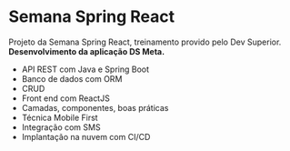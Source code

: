# Semana Spring React
Projeto da Semana Spring React, treinamento provido pelo Dev Superior.
**Desenvolvimento da aplicação DS Meta.**
- API REST com Java e Spring Boot
- Banco de dados com ORM
- CRUD
- Front end com ReactJS
- Camadas, componentes, boas práticas
- Técnica Mobile First
- Integração com SMS
- Implantação na nuvem com CI/CD
